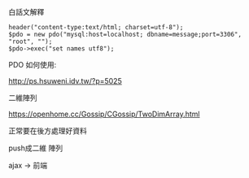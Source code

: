 白話文解釋

```
header("content-type:text/html; charset=utf-8");
$pdo = new pdo("mysql:host=localhost; dbname=message;port=3306", "root", "");
$pdo->exec("set names utf8");
```

PDO 如何使用:

http://ps.hsuweni.idv.tw/?p=5025

二維陣列

https://openhome.cc/Gossip/CGossip/TwoDimArray.html

正常要在後方處理好資料

push成二維 陣列

ajax -> 前端